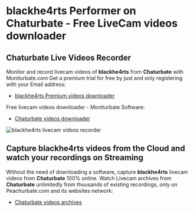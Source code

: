 # blackhe4rts Performer on Chaturbate - Free LiveCam videos downloader

## Chaturbate Live Videos Recorder

Monitor and record livecam videos of **blackhe4rts** from **Chaturbate** with Moniturbate.com
Get a premium trial for free by just and only registering with your Email address:
* [blackhe4rts Premium videos downloader](https://moniturbate.com/request-demo-licence-key.html)

Free livecam videos downloader - Moniturbate Software:
* [Chaturbate videos downloader](https://moniturbate.com/moniturbate-download-software.html)

![blackhe4rts livecam videos recorder](https://peachurnet.com/templates/moniturbate-software.png)


## Capture blackhe4rts videos from the Cloud and watch your recordings on Streaming

Without the need of downloading a software, capture **blackhe4rts** livecam videos from **Chaturbate** 100% online.
Watch Livecam archives from **Chaturbate** unlimitedly from thousands of existing recordings, only on Peachurbate.com and its websites network:
* [Chaturbate videos archives](https://peachurnet.com/)